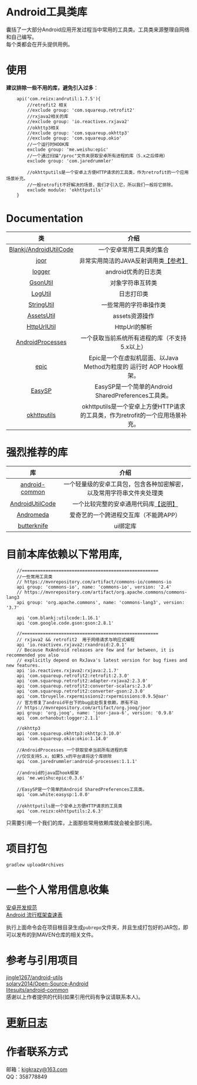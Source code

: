 # Android工具类库
囊括了一大部分Android应用开发过程当中常用的工具类。工具类来源整理自网络和自己编写。  
每个类都会在开头提供用例。

# 使用
**建议排除一些不用的库，避免引入过多**：
```
    api('com.reizx:andrutil:1.7.5'){
        //retrofit2 相关
        //exclude group: 'com.squareup.retrofit2'
        //rxjava2相关的库
        //exclude group: 'io.reactivex.rxjava2'
        //okhttp3相关
        //exclude group: 'com.squareup.okhttp3'
        //exclude group: 'com.squareup.okio'
        //一个运行时HOOK库
        exclude group: 'me.weishu:epic'
        //一个通过扫描"/proc"文件夹获取安卓所有进程的库（5.x之后停用）
        exclude group: 'com.jaredrummler'
        
        //okhttputils是一个安卓上方便HTTP请求的工具类，作为retrofit的一个应用场景补充。
        //一般retrofit不好解决的场景，我们才引入它，所以我们一般将它排除。
        exclude module: 'okhttputils'
    }
```

# Documentation
| 类 | 介绍 | 
|:-----:|:-----:|
|[Blankj/AndroidUtilCode][7]|一个安卓常用工具类的集合|
|[joor][1001]|非常实用简洁的JAVA反射调用类[【参考】][1002]|
|[logger][8]|android优秀的日志类|
|[GsonUtil][1]|对象字符串互转类|
|[LogUtil][2]|日志打印类|
|[StringUtil][4]|一些常用的字符串操作类|
|[AssetsUtil][6]|assets资源操作|
|[HttpUrlUtil][9]|HttpUrl的解析|
|[AndroidProcesses][10]|一个获取当前系统所有进程的库（不支持5.x以上）|
|[epic][11]|Epic是一个在虚拟机层面、以Java Method为粒度的 运行时 AOP Hook框架。|
|[EasySP][12]|EasySP是一个简单的Android SharedPreferences工具类。|
|[okhttputils][13]|okhttputils是一个安卓上方便HTTP请求的工具类，作为retrofit的一个应用场景补充。|

# 强烈推荐的库
| 库 | 介绍 | 
|:-----:|:-----:|
|[android-common][1003]|一个轻量级的安卓工具包，包含各种加密解密，以及常用字符串文件夹处理类|
|[AndroidUtilCode][1004]|一个比较完整的安卓通用代码库[【说明】][1005]|
|[Andromeda][1006]|爱奇艺的一个跨进程交互库（不能跨APP）|
|[butterknife][1007]|ui绑定库|

# 目前本库依赖以下常用库,
```
    //====================================================
    //一些常用工具类
    // https://mvnrepository.com/artifact/commons-io/commons-io
    api group: 'commons-io', name: 'commons-io', version: '2.4'
    // https://mvnrepository.com/artifact/org.apache.commons/commons-lang3
    api group: 'org.apache.commons', name: 'commons-lang3', version: '3.7'

    api 'com.blankj:utilcode:1.16.1'
    api 'com.google.code.gson:gson:2.8.1'

    //====================================================
    // rxjava2 && retrofit2  用于网络请求与响应式编程
    api 'io.reactivex.rxjava2:rxandroid:2.0.1'
    // Because RxAndroid releases are few and far between, it is recommended you also
    // explicitly depend on RxJava's latest version for bug fixes and new features.
    api 'io.reactivex.rxjava2:rxjava:2.1.7'
    api 'com.squareup.retrofit2:retrofit:2.3.0'
    api 'com.squareup.retrofit2:adapter-rxjava2:2.3.0'
    api 'com.squareup.retrofit2:converter-scalars:2.3.0'
    api 'com.squareup.retrofit2:converter-gson:2.3.0'
    api 'com.tbruyelle.rxpermissions2:rxpermissions:0.9.5@aar'
    // 官方修复了android平台下的bug此处恢复依赖，原有不动
    // https://mvnrepository.com/artifact/org.jooq/joor
    api group: 'org.jooq', name: 'joor-java-6', version: '0.9.8'
    api 'com.orhanobut:logger:2.1.1'

    //okhttp3
    api 'com.squareup.okhttp3:okhttp:3.10.0'
    api 'com.squareup.okio:okio:1.14.0'

    //AndroidProcesses 一个获取安卓当前所有进程的库
    //仅仅支持5.x，如果5.x的平台请将这个库排除
    api 'com.jaredrummler:android-processes:1.1.1'
    
    //android的java层hook框架
    api 'me.weishu:epic:0.3.6'
    
    //EasySP是一个简单的Android SharedPreferences工具类。
    api 'com.white:easysp:1.0.0'
    
    //okhttputils是一个安卓上方便HTTP请求的工具类
    api 'com.reizx:okhttputils:2.6.3'    
```
只需要引用一个我们的库，上面那些常用依赖库就会被全部引用。

# 项目打包
```
gradlew uploadArchives
```
# 一些个人常用信息收集
[安卓开发规范](https://github.com/Blankj/AndroidStandardDevelop#5-%E8%B5%84%E6%BA%90%E6%96%87%E4%BB%B6%E8%A7%84%E8%8C%83)  
[Android 流行框架查速表](https://www.ctolib.com/cheatsheets-Android-ch.html)


执行上面命令会在项目根目录生成`pubrepo`文件夹，并且生成打包好的JAR包，即可以发布的到MAVEN仓库的相关文件。
# 参考与引用项目
[jingle1267/android-utils](https://github.com/jingle1267/android-utils)  
[solary2014/Open-Source-Android](https://github.com/solary2014/Open-Source-Android)  
[litesuits/android-common](https://github.com/litesuits/android-common)  
感谢以上作者提供的代码(如果引用代码有争议请联系本人)。

# [更新日志](UPDATE_LOG.md)


# 作者联系方式
邮箱：kigkrazy@163.com  
QQ：358778849


[1]: https://github.com/kigkrazy/andrutil/blob/master/util/src/main/java/com/reizx/andrutil/GsonUtils.java
[2]: https://github.com/kigkrazy/andrutil/blob/master/util/src/main/java/com/reizx/andrutil/LogUtils.java
[4]: https://github.com/kigkrazy/andrutil/blob/master/util/src/main/java/com/reizx/andrutil/StringUtils.java
[5]: https://github.com/kigkrazy/andrutil/blob/master/doc/README.md
[6]: https://github.com/kigkrazy/andrutil/blob/master/util/src/main/java/com/reizx/andrutil/AssetsUtil.java
[7]: https://github.com/Blankj/AndroidUtilCode
[8]: https://github.com/orhanobut/logger
[9]: https://github.com/kigkrazy/andrutil/blob/master/util/src/main/java/com/reizx/andrutil/HttpUrlUtil.java
[10]: https://github.com/jaredrummler/AndroidProcesses
[11]: https://github.com/tiann/epic
[12]: https://github.com/WhiteDG/EasySP
[13]: https://github.com/kigkrazy/okhttputils

[1001]: https://github.com/jOOQ/jOOR
[1002]: https://github.com/hl85/openq-blog/blob/75e5a267323e5c84188b2a3199799dab995d43de/posts/joor-source-code-analysis.md
[1003]: https://github.com/litesuits/android-common
[1004]: https://github.com/Blankj/AndroidUtilCode
[1005]: https://github.com/Blankj/AndroidUtilCode/blob/master/utilcode/README-CN.md
[1006]: https://github.com/iqiyi/Andromeda
[1007]: https://github.com/JakeWharton/butterknife

